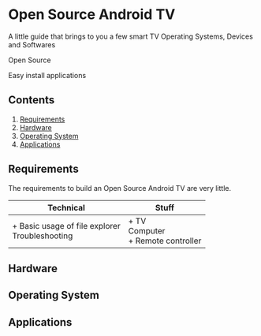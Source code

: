 # Open Source Android TV

A little guide that brings to you a few smart TV Operating Systems, Devices and Softwares

Open Source

Easy install applications

## Contents

1. [Requirements](#requirements)
2. [Hardware](#hardware)
3. [Operating System](#operating-system)
4. [Applications](#applications)

## Requirements

The requirements to build an Open Source Android TV are very little.

| Technical                                        | Stuff                                                                       |
| ------------------------------------------------ | --------------------------------------------------------------------------- |
| + Basic usage of file explorer<br/>Troubleshooting | + TV<br/>Computer<br/>+ Remote controller |

## Hardware

## Operating System

## Applications
